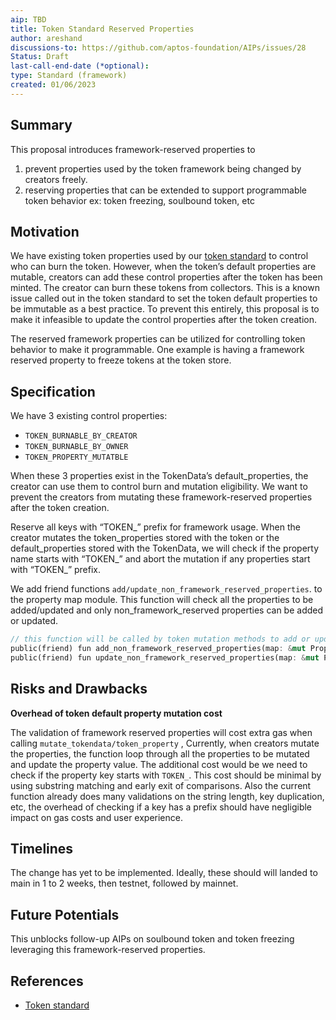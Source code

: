 ```yaml
---
aip: TBD
title: Token Standard Reserved Properties
author: areshand
discussions-to: https://github.com/aptos-foundation/AIPs/issues/28
Status: Draft
last-call-end-date (*optional):
type: Standard (framework)
created: 01/06/2023
---
```


## Summary

This proposal introduces framework-reserved properties to

1. prevent properties used by the token framework being changed by creators freely.
2. reserving properties that can be extended to support programmable token behavior ex: token freezing, soulbound token, etc

## Motivation

We have existing token properties used by our [token standard](https://aptos.dev/concepts/coin-and-token/aptos-token#token-burn) to control who can burn the token. However, when the token’s default properties are mutable, creators can add these control properties after the token has been minted. The creator can burn these tokens from collectors. This is a known issue called out in the token standard to set the token default properties to be immutable as a best practice.  To prevent this entirely, this proposal is to make it infeasible to update the control properties after the token creation.

The reserved framework properties can be utilized for controlling token behavior to make it programmable. One example is having a framework reserved property to freeze tokens at the token store.

## Specification

We have 3 existing control properties:

- `TOKEN_BURNABLE_BY_CREATOR`
- `TOKEN_BURNABLE_BY_OWNER`
- `TOKEN_PROPERTY_MUTATBLE`

When these 3 properties exist in the TokenData’s default_properties, the creator can use them to control burn and mutation eligibility.  We want to prevent the creators from mutating these framework-reserved properties after the token creation.

Reserve all keys with “TOKEN_” prefix for framework usage. When the creator mutates the token_properties stored with the token or the default_properties stored with the TokenData, we will check if the property name starts with “TOKEN_” and abort the mutation if any properties start with “TOKEN_” prefix.

We add friend functions `add/update_non_framework_reserved_properties`. to the property map module. This function will check all the properties to be added/updated and only non_framework_reserved properties can be added or updated.

```rust
// this function will be called by token mutation methods to add or update token properties
public(friend) fun add_non_framework_reserved_properties(map: &mut PropertyMap, key: String, value: PropertyValue)
public(friend) fun update_non_framework_reserved_properties(map: &mut PropertyMap, key: String, value: PropertyValue)
```

## Risks and Drawbacks

**Overhead of token default property mutation cost**

The validation of framework reserved properties will cost extra gas when calling `mutate_tokendata/token_property` , Currently, when creators mutate the properties, the function loop through all the properties to be mutated and update the property value.  The additional cost would be we need to check if the property key starts with `TOKEN_`.  This cost should be minimal by using substring matching and early exit of comparisons. Also the current function already does many validations on the string length, key duplication, etc, the overhead of checking if a key has a prefix should have negligible impact on gas costs and user experience.

## Timelines

The change has yet to be implemented. Ideally, these should will landed to main in 1 to 2 weeks, then testnet, followed by mainnet.

## Future Potentials

This unblocks follow-up AIPs on soulbound token and token freezing leveraging this framework-reserved properties.

## References

- [Token standard](https://aptos.dev/concepts/coin-and-token/aptos-token/)
